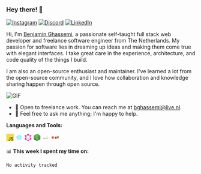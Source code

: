 ### Hey there! 👋

[![Instagram](https://raw.githubusercontent.com/hussainweb/hussainweb/main/icons/instagram.png)](https://www.instagram.com/pownalicious/)
[![Discord](https://raw.githubusercontent.com/peterthehan/peterthehan/master/assets/discord.svg)](https://discord.com/channels/@me)
[![LinkedIn](https://raw.githubusercontent.com/peterthehan/peterthehan/master/assets/linkedin.svg)](https://www.linkedin.com/in/benjamin-ghassemi/)

Hi, I'm [Benjamin Ghassemi](https://www.linkedin.com/in/benjamin-ghassemi/), a passionate self-taught full stack web developer and freelance software engineer from The Netherlands. My passion for software lies in dreaming up ideas and making them come true with elegant interfaces. I take great care in the experience, architecture, and code quality of the things I build.

I am also an open-source enthusiast and maintainer. I've learned a lot from the open-source community, and I love how collaboration and knowledge sharing happen through open source.

![GIF](https://github.com/abhisheknaiidu/abhisheknaiidu/blob/master/code.gif?raw=true)

- 💼 Open to freelance work. You can reach me at [bghassemi@live.nl](mailto:bghassemi@live.nl).
- 💬 Feel free to ask me anything; I'm happy to help.

**Languages and Tools:**  

<code><img height="20" src="https://raw.githubusercontent.com/github/explore/main/topics/javascript/javascript.png"></code>
<code><img height="20" src="https://raw.githubusercontent.com/github/explore/main/topics/react/react.png"></code>
<code><img height="20" src="https://raw.githubusercontent.com/github/explore/main/topics/graphql/graphql.png"></code>
<code><img height="20" src="https://raw.githubusercontent.com/github/explore/main/topics/nodejs/nodejs.png"></code>
<code><img height="20" src="https://raw.githubusercontent.com/github/explore/main/topics/mysql/mysql.png"></code>
<code><img height="20" src="https://raw.githubusercontent.com/github/explore/main/topics/git/git.png"></code>

📊 **This week I spent my time on:**
<!--START_SECTION:waka-->
```text
No activity tracked
